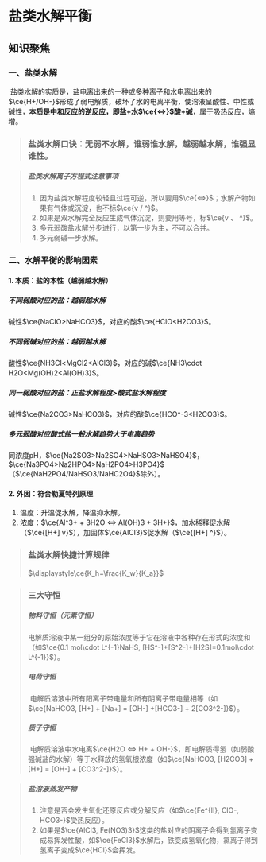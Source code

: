 # 盐类水解平衡

## 知识聚焦

### 一、盐类水解

​	盐类水解的实质是，盐电离出来的一种或多种离子和水电离出来的$\ce{H+/OH-}$形成了弱电解质，破坏了水的电离平衡，使溶液呈酸性、中性或碱性，**本质是中和反应的逆反应，即盐+水$\ce{<=>}$酸+碱**，属于吸热反应，熵增。

> ### 盐类水解口诀：无弱不水解，谁弱谁水解，越弱越水解，谁强显谁性。

> ##### 盐类水解离子方程式注意事项
>
> 1. 因为盐类水解程度较轻且过程可逆，所以要用$\ce{<=>}$；水解产物如果有气体或沉淀，也不标$\ce{v / ^}$。
> 2. 如果是双水解完全反应生成气体沉淀，则要用等号，标$\ce{v 、 ^}$。
> 3. 多元弱酸盐水解分步进行，以第一步为主，不可以合并。
> 4. 多元弱碱一步水解。

### 二、水解平衡的影响因素

#### 1. 本质：盐的本性（越弱越水解）

##### 不同弱酸对应的盐：越弱越水解

碱性$\ce{NaClO>NaHCO3}$，对应的酸$\ce{HClO<H2CO3}$。

##### 不同弱碱对应的盐：越弱越水解

酸性$\ce{NH3Cl<MgCl2<AlCl3}$，对应的碱$\ce{NH3\cdot H2O<Mg(OH)2<Al(OH)3}$。

##### 同一弱酸对应的盐：正盐水解程度>酸式盐水解程度

碱性$\ce{Na2CO3>NaHCO3}$，对应的酸$\ce{HCO^-3<H2CO3}$。

##### 多元弱酸对应酸式盐一般水解趋势大于电离趋势

同浓度pH，$\ce{Na2SO3>Na2SO4>NaHSO3>NaHSO4}$，$\ce{Na3PO4>Na2HPO4>NaH2PO4>H3PO4}$（$\ce{NaH2PO4/NaHSO3/NaHC2O4}$除外）。

#### 2. 外因：符合勒夏特列原理

1. 温度：升温促水解，降温抑水解。
2. 浓度：$\ce{Al^3+ + 3H2O <=> Al(OH)3 + 3H+}$，加水稀释促水解（$\ce{[H+] v}$），加固体$\ce{AlCl3}$促水解（$\ce{[H+] ^}$）。

> ### 盐类水解快捷计算规律
>
> $\displaystyle\ce{K_h=\frac{K_w}{K_a}}$
>
> 

> ### 三大守恒
>
> ##### 物料守恒（元素守恒）
>
> ​	电解质溶液中某一组分的原始浓度等于它在溶液中各种存在形式的浓度和（如$\ce{0.1 mol\cdot L^{-1}NaHS, [HS^-]+[S^2-]+[H2S]=0.1mol\cdot L^{-1}}$）。
>
> ##### 电荷守恒
>
> ​	电解质溶液中所有阳离子带电量和所有阴离子带电量相等（如$\ce{NaHCO3, [H+] + [Na+] = [OH-] +[HCO3-] + 2[CO3^2-]}$）。
>
> ##### 质子守恒
>
> ​	电解质溶液中水电离$\ce{H2O <=> H+ + OH-}$，即电解质得氢（如弱酸强碱盐的水解）等于水释放的氢氧根浓度（如$\ce{NaHCO3, [H2CO3] + [H+] = [OH-] + [CO3^2-]}$）。

> ##### 盐溶液蒸发产物
>
> 1. 注意是否会发生氧化还原反应或分解反应（如$\ce{Fe^{II}, ClO-, HCO3-}$受热反应）。
> 2. 如果是$\ce{AlCl3, Fe(NO3)3}$这类的盐对应的阴离子会得到氢离子变成易挥发性酸，如$\ce{FeCl3}$水解后，铁变成氢氧化物，氯离子得到氢离子变成$\ce{HCl}$会挥发。